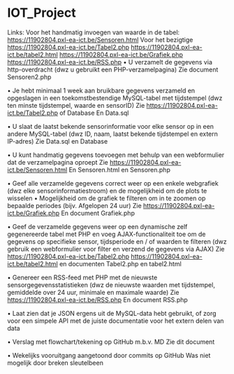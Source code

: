 # IOT_Project
Links:
Voor het handmatig invoegen van waarde in de tabel:
https://11902804.pxl-ea-ict.be/Sensoren.html
Voor het bezigtige 
https://11902804.pxl-ea-ict.be/Tabel2.php
https://11902804.pxl-ea-ict.be/tabel2.html
https://11902804.pxl-ea-ict.be/Grafiek.php
https://11902804.pxl-ea-ict.be/RSS.php
•	U verzamelt de gegevens via http-overdracht (dwz u gebruikt een PHP-verzamelpagina)
Zie document Sensoren2.php

•	Je hebt minimaal 1 week aan bruikbare gegevens verzameld en opgeslagen in een toekomstbestendige MySQL-tabel met tijdstempel (dwz ten minste tijdstempel, waarde en sensorID)
Zie https://11902804.pxl-ea-ict.be/Tabel2.php of Database
En Data.sql

•	U slaat de laatst bekende sensorinformatie voor elke sensor op in een andere MySQL-tabel (dwz ID, naam, laatst bekende tijdstempel en extern IP-adres)
Zie Data.sql en Database

•	U kunt handmatig gegevens toevoegen met behulp van een webformulier dat de verzamelpagina oproept
Zie https://11902804.pxl-ea-ict.be/Sensoren.html
En Sensoren.html en Sensoren.php

•	Geef alle verzamelde gegevens correct weer op een enkele webgrafiek (dwz elke sensorinformatiestroom) en de mogelijkheid om de plots te wisselen
•	Mogelijkheid om de grafiek te filteren om in te zoomen op bepaalde periodes (bijv. Afgelopen 24 uur)
Zie https://11902804.pxl-ea-ict.be/Grafiek.php
En document Grafiek.php

•	Geef de verzamelde gegevens weer op een dynamische zelf gegenereerde tabel met PHP en voeg AJAX-functionaliteit toe om de gegevens op specifieke sensor, tijdsperiode en / of waarden te filteren (dwz gebruik een webformulier voor filter en verzend de gegevens via AJAX)
Zie https://11902804.pxl-ea-ict.be/Tabel2.php
https://11902804.pxl-ea-ict.be/tabel2.html
en documenten Tabel2.php en tabel2.html

•	Genereer een RSS-feed met PHP met de nieuwste sensorgegevensstatistieken (dwz de nieuwste waarden met tijdstempel, gemiddelde over 24 uur, minimale en maximale waarde)
Zie https://11902804.pxl-ea-ict.be/RSS.php
En document RSS.php

•	Laat zien dat je JSON ergens uit de MySQL-data hebt gebruikt, of zorg voor een simpele API met de juiste documentatie voor het extern delen van data


•	Verslag met flowchart/tekening op GitHub m.b.v. MD
Zie dit document

•	Wekelijks vooruitgang aangetoond door commits op GitHub
Was niet mogelijk door breken sleutelbeen


